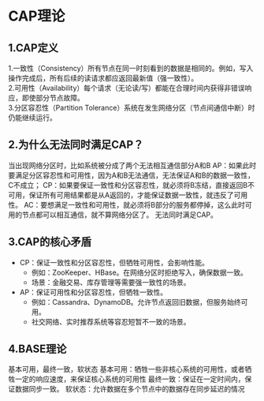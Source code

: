 # CAP理论
## 1.CAP定义
1.一致性（Consistency）所有节点在同一时刻看到的数据是相同的。例如，写入操作完成后，所有后续的读请求都应返回最新值（强一致性）。  
2.可用性（Availability）每个请求（无论读/写）都能在合理时间内获得非错误响应，即使部分节点故障。  
3.分区容忍性（Partition Tolerance）系统在发生网络分区（节点间通信中断）时仍能继续运行。  
## 2.为什么无法同时满足CAP？
当出现网络分区时，比如系统被分成了两个无法相互通信部分A和B
AP：如果此时要满足分区容忍性和可用性，因为A和B无法通信，无法保证A和B的数据一致性，C不成立；
CP：如果要保证一致性和分区容忍性，就必须将B冻结，直接返回B不可用，保证所有可用结果都是从A返回的，才能保证数据一致性，就违反了可用性。
AC：要想满足一致性和可用性，就必须将B部分的服务都停掉，这么此时可用的节点都可以相互通信，就不算网络分区了。
无法同时满足CAP。
## 3.CAP的核心矛盾
- CP：保证一致性和分区容忍性，但牺牲可用性，会影响性能。
  - 例如：ZooKeeper、HBase。在网络分区时拒绝写入，确保数据一致。
  - 场景：金融交易、库存管理等需要强一致性的场景。
- AP：保证可用性和分区容忍性，但牺牲一致性。
  - 例如：Cassandra、DynamoDB。允许节点返回旧数据，但服务始终可用。
  - 社交网络、实时推荐系统等容忍短暂不一致的场景。
## 4.BASE理论
  基本可用，最终一致，软状态
  基本可用：牺牲一些非核心系统的可用性，或者牺牲一定的响应速度，来保证核心系统的可用性
  最终一致：保证在一定时间内，保证数据同步一致。
  软状态：允许数据在多个节点中的数据存在同步延迟的情况
